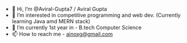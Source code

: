 - 👋 Hi, I’m @Aviral-Gupta7 / Aviral Gupta
- 👀 I’m interested in competitive programming and web dev. (Currently learning Java amd MERN stack)
- 🌱 I’m currently 1st year in - B.tech Computer Science
- 📫 How to reach me - ainoxg@gmail.com

<!---
Aviral-Gupta7/Aviral-Gupta7 is a ✨ special ✨ repository because its `README.md` (this file) appears on your GitHub profile.
You can click the Preview link to take a look at your changes.
--->
